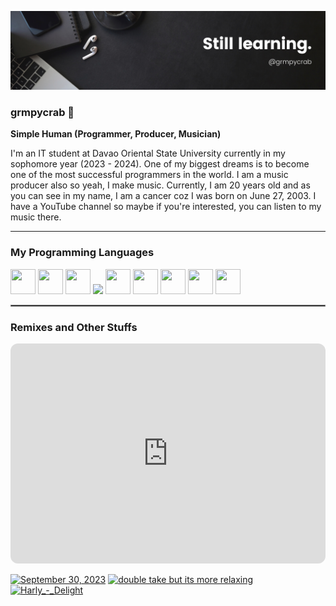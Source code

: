 <p><img src = "img-src/banner.png"></p>

### grmpycrab 🦀
**Simple Human (Programmer, Producer, Musician)**

I'm an IT student at Davao Oriental State University currently in my sophomore year (2023 - 2024). One of my biggest dreams is to become one of the most successful programmers in the world. I am a music producer also so yeah, I make music. Currently, I am 20 years old and as you can see in my name, I am a cancer coz I was born on June 27, 2003. I have a YouTube channel so maybe if you're interested, you can listen to my music there.

---
### My Programming Languages

<p align="left">
<img src="https://cdn.jsdelivr.net/gh/devicons/devicon/icons/java/java-original.svg" width="40" height="40"/>
<img src="https://cdn.jsdelivr.net/gh/devicons/devicon/icons/python/python-original.svg" width="40" height="40"/>
<img src="https://cdn.jsdelivr.net/gh/devicons/devicon/icons/html5/html5-original.svg" width="40" height="40""/>
<img src="https://cdn.jsdelivr.net/gh/devicons/devicon/icons/css3/css3-original.svg" width="40 height="40"/>
<img src="https://cdn.jsdelivr.net/gh/devicons/devicon@latest/icons/react/react-original.svg" width="40" height="40"/>
<img src="https://cdn.jsdelivr.net/gh/devicons/devicon/icons/javascript/javascript-original.svg" width="40" height="40"/>
<img src="https://cdn.jsdelivr.net/gh/devicons/devicon@latest/icons/kotlin/kotlin-original.svg" width="40" height="40"/>
<img src="https://cdn.jsdelivr.net/gh/devicons/devicon@latest/icons/android/android-original-wordmark.svg" width="40" height="40"/>
<img src="https://icons.iconarchive.com/icons/ncrow/mega-pack-1/256/Fruity-Loops-Studio-icon.png" width="40" height="40"/>
</p>

<hr style="border:1px solid gray">

### Remixes and Other Stuffs

<iframe style="border-radius:12px" src="https://open.spotify.com/embed/artist/71otXr3VkUPdqCLo2yWTw7?utm_source=generator" width="100%" height="352" frameBorder="0" allowfullscreen="" allow="autoplay; clipboard-write; encrypted-media; fullscreen; picture-in-picture" loading="lazy"></iframe>

<!-- BEGIN YOUTUBE-CARDS -->
[![September 30, 2023](https://ytcards.demolab.com/?id=Rk4yRT0F0aA&title=September+30%2C+2023&lang=en&timestamp=1696035268&background_color=%230d1117&title_color=%23ffffff&stats_color=%23dedede&max_title_lines=1&width=250&border_radius=5 "September 30, 2023")](https://www.youtube.com/watch?v=Rk4yRT0F0aA)
[![double take but its more relaxing](https://ytcards.demolab.com/?id=3ZQkM0sCkWg&title=double+take+but+its+more+relaxing&lang=en&timestamp=1692266541&background_color=%230d1117&title_color=%23ffffff&stats_color=%23dedede&max_title_lines=1&width=250&border_radius=5 "double take but its more relaxing")](https://www.youtube.com/watch?v=3ZQkM0sCkWg)
[![Harly_-_Delight](https://ytcards.demolab.com/?id=4SF15vjMUJs&title=Harly_-_Delight&lang=en&timestamp=1676183761&background_color=%230d1117&title_color=%23ffffff&stats_color=%23dedede&max_title_lines=1&width=250&border_radius=5 "Harly_-_Delight")](https://www.youtube.com/watch?v=4SF15vjMUJs)
<!-- END YOUTUBE-CARDS -->

